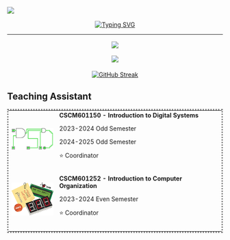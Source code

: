 ![](https://komarev.com/ghpvc/?username=Akmal76&style=for-the-badge)

<div align="center">
<a href="https://git.io/typing-svg"><img src="https://readme-typing-svg.demolab.com?font=Helvetica&weight=700&size=50&pause=1000&color=BCFCF6&center=true&vCenter=true&random=false&width=640&height=70&lines=Hi+There!+%F0%9F%91%8B%F0%9F%8F%BB;I'm+Akmal+Ramadhan!+%F0%9F%98%81" alt="Typing SVG" /></a>
</div>
<hr>

<div align="center">
<img align="center" src="https://github-readme-stats.vercel.app/api?username=Akmal76&show_icons=true&theme=radical"/>
</div>

<br>

<div align="center">
<img src="https://github-readme-stats.vercel.app/api/top-langs/?username=Akmal76&layout=compact&theme=radical"/>
</div>

<br>

<div align="center">
<a href="https://git.io/streak-stats"><img src="https://streak-stats.demolab.com?user=Akmal76&theme=radical&date_format=j%20M%5B%20Y%5D" alt="GitHub Streak" /></a>
</div>

## Teaching Assistant
<table style="border-style:dotted;">
    <tr>
         <td> 
            <div style="padding-top: 30px; padding-bottom: 30px;">
                <img src="image/PSD.png" style="width:100px">
            </div>
        </td>
        <td>
            <b> CSCM601150 - Introduction to Digital Systems </b>
            <p> 2023-2024 Odd Semester </p>
            <p> 2024-2025 Odd Semester </p>
            <p> ⭐️ Coordinator </p>
        </td>
    </tr>
    <tr>
        <td> 
            <div style="padding-top: 30px; padding-bottom: 30px;">
                <img src="image/POK.png" style="width:100px">
            </div>
        </td>
        <td>
            <b> CSCM601252 - Introduction to Computer Organization </b> 
            <p> 2023-2024 Even Semester </p>
            <p> ⭐️ Coordinator </p>
        </td>
    </tr>
</table>


<!--
**Akmal76/Akmal76** is a ✨ _special_ ✨ repository because its `README.md` (this file) appears on your GitHub profile.

Here are some ideas to get you started:

- 🔭 I’m currently working on ...
- 🌱 I’m currently learning ...
- 👯 I’m looking to collaborate on ...
- 🤔 I’m looking for help with ...
- 💬 Ask me about ...
- 📫 How to reach me: ...
- 😄 Pronouns: ...
- ⚡ Fun fact: ...
-->

